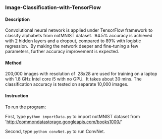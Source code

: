 ### Image-Classification-with-TensorFlow

#### Description
Convolutional neural network is applied under TensorFlow framework to classify alphabets from notMNIST dataset.  94.5% accuracy is achieved with 2 hidden layers and a dropout, compared to 89% with logistic regression.  By making the network deeper and fine-tuning a few parameters, further accuracy improvement is expected.

#### Method
200,000 images with resolution of  28x28 are used for training on a laptop with 1.8 GHz Intel core i5 with no GPU.  It takes about 30 mins. The classification accuracy is tested on separate 10,000 images.

#### Instruction
To run the program:

First, type  `python importData.py` to import notMNIST dataset from 'http://commondatastorage.googleapis.com/books1000/'

Second, type `python convNet.py` to run ConvNet.

